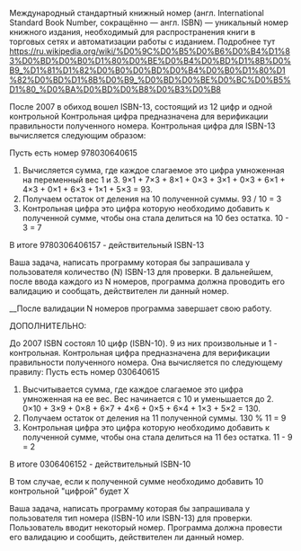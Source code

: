 Международный стандартный книжный номер (англ. International Standard Book Number, сокращённо — англ. ISBN) — уникальный номер книжного издания,
необходимый для распространения книги в торговых сетях и автоматизации работы с изданием.
Подробнее тут https://ru.wikipedia.org/wiki/%D0%9C%D0%B5%D0%B6%D0%B4%D1%83%D0%BD%D0%B0%D1%80%D0%BE%D0%B4%D0%BD%D1%8B%D0%B9_%D1%81%D1%82%D0%B0%D0%BD%D0%B4%D0%B0%D1%80%D1%82%D0%BD%D1%8B%D0%B9_%D0%BD%D0%BE%D0%BC%D0%B5%D1%80_%D0%BA%D0%BD%D0%B8%D0%B3%D0%B8

После 2007 в обиход вошел ISBN-13, состоящий из 12 цифр и одной контрольной
Контрольная цифра предназначена для верификации правильности полученного номера.
Контрольная цифра для ISBN-13 вычисляется следующим образом:

Пусть есть номер 978030640615
1. Вычисляется сумма, где каждое слагаемое это цифра умноженная на переменный вес 1 и 3.
9×1 + 7×3 + 8×1 + 0×3 + 3×1 + 0×3 + 6×1 + 4×3 + 0×1 + 6×3 + 1×1 + 5×3 = 93.
2. Получаем остаток от деления на 10 полученной суммы.
93 / 10 = 3
3. Контрольная цифра это цифра которую необходимо добавить к полученной сумме, чтобы она стала делиться на 10 без остатка.
10 - 3 = 7

В итоге 9780306406157 - действительный ISBN-13

Ваша задача, написать программу которая бы запрашивала у пользователя количество (N) ISBN-13 для проверки.
В дальнейшем, после ввода каждого из N номеров, программа должна проводить его валидацию и сообщать, действителен ли данный номер.

__После валидации N номеров программа завершает свою работу.

ДОПОЛНИТЕЛЬНО:

До 2007 ISBN состоял 10 цифр (ISBN-10). 9 из них произвольные и 1 - контрольная.
Контрольная цифра предназначена для верификации правильности полученного номера.
Она вычисляется по следующему правилу:
Пусть есть номер 030640615
1. Высчитывается сумма, где каждое слагаемое это цифра умноженная на ее вес. Вес начинается с 10 и уменьшается до 2.
0×10 + 3×9 + 0×8 + 6×7 + 4×6 + 0×5 + 6×4 + 1×3 + 5×2 = 130.
2. Получаем остаток от деления на 11 полученной суммы.
130 % 11 = 9
3. Контрольная цифра это цифра которую необходимо добавить к полученной сумме, чтобы она стала делиться на 11 без остатка.
11 - 9 = 2

В итоге 0306406152 - действительный ISBN-10

В том случае, если к полученной сумме необходимо добавить 10 контрольной "цифрой" будет X

Ваша задача, написать программу которая бы запрашивала у пользователя тип номера (ISBN-10 или ISBN-13) для проверки.
Пользователь вводит некоторый номер.
Программа должна провести его валидацию и сообщить, действителен ли данный номер.
